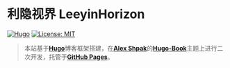 # 利隐视界 LeeyinHorizon

[![Hugo](https://img.shields.io/badge/hugo-0.55-blue.svg)](https://gohugo.io)
[![License: MIT](https://img.shields.io/badge/License-MIT-blue.svg)](LICENSE)

> 本站基于[**Hugo**](https://gohugo.io/)博客框架搭建，在[**Alex Shpak**](https://github.com/alex-shpak)的[**Hugo-Book**](https://github.com/alex-shpak/hugo-book)主题上进行二次开发，托管于[**GitHub Pages**](https://pages.github.com)。
